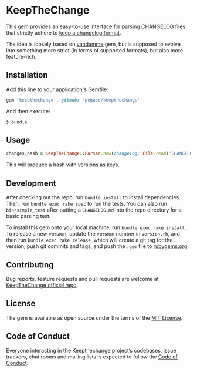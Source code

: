 # KeepTheChange

This gem provides an easy-to-use interface for parsing CHANGELOG files that strictly adhere to
[keep a changelog format](http://keepachangelog.com/).

The idea is loosely based on [vandamme](https://github.com/tech-angels/vandamme) gem, but is supposed to evolve
into something more strict (in terms of supported formats), but also more feature-rich.

## Installation

Add this line to your application's Gemfile:

```ruby
gem 'keepthechange', github: 'pegasd/keepthechange'
```

And then execute:

    $ bundle

## Usage

```ruby
changes_hash = KeepTheChange::Parser.new(changelog: File.read('CHANGELOG.md')).parse
```

This will produce a hash with versions as keys.

## Development

After checking out the repo, run `bundle install` to install dependencies. Then, run `bundle exec rake spec` to run the tests. You can also 
run `bin/simple_test` after putting a `CHANGELOG.md` into the repo directory for a basic parsing test.

To install this gem onto your local machine, run `bundle exec rake install`. To release a new version, update the version number in 
`version.rb`, and then run `bundle exec rake release`, which will create a git tag for the version, push git commits and tags, and push 
the `.gem` file to [rubygems.org](https://rubygems.org).

## Contributing

Bug reports, feature requests and pull requests are welcome at [KeepTheChange official repo](https://github.com/pegasd/keepthechange).

## License

The gem is available as open source under the terms of the [MIT License](http://opensource.org/licenses/MIT).

## Code of Conduct

Everyone interacting in the Keepthechange project’s codebases, issue trackers, chat rooms and mailing lists is expected to follow the 
[Code of Conduct](https://github.com/pegasd/keepthechange/blob/master/CODE_OF_CONDUCT.md).
